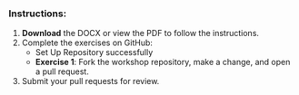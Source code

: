 ### Instructions:
1. **Download** the DOCX or view the PDF to follow the instructions.
2. Complete the exercises on GitHub:
   - Set Up Repository successfully 
   - **Exercise 1**: Fork the workshop repository, make a change, and open a pull request.
4. Submit your pull requests for review.
